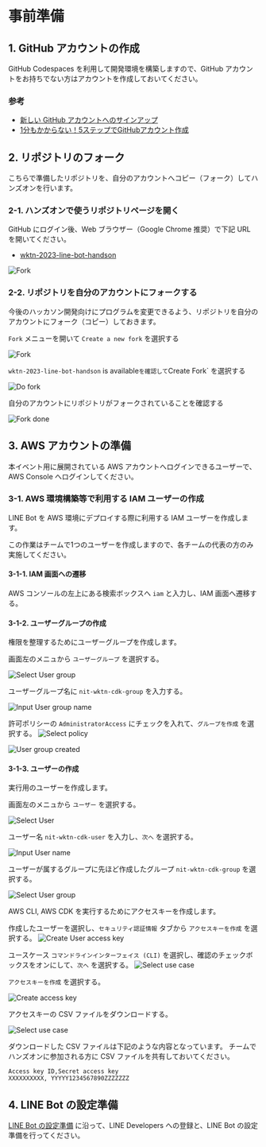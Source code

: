 # 事前準備

## 1. GitHub アカウントの作成

GitHub Codespaces を利用して開発環境を構築しますので、GitHub アカウントをお持ちでない方はアカウントを作成しておいてください。

### 参考

- [新しい GitHub アカウントへのサインアップ](https://docs.github.com/ja/get-started/signing-up-for-github/signing-up-for-a-new-github-account)
- [1分もかからない！5ステップでGitHubアカウント作成](https://reffect.co.jp/html/create_github_account_first_time/)

## 2. リポジトリのフォーク

こちらで準備したリポジトリを、自分のアカウントへコピー（フォーク）してハンズオンを行います。

### 2-1. ハンズオンで使うリポジトリページを開く

GitHub にログイン後、Web ブラウザー（Google Chrome 推奨）で下記 URL を開いてください。

- [wktn-2023-line-bot-handson](https://github.com/sumihiro3/wktn-2023-line-bot-handson)

![Fork](images/1_事前準備/2-1_OpenRepositoryPage.png)

### 2-2. リポジトリを自分のアカウントにフォークする

今後のハッカソン開発向けにプログラムを変更できるよう、リポジトリを自分のアカウントにフォーク（コピー）しておきます。

`Fork` メニューを開いて `Create a new fork` を選択する

![Fork](images/1_事前準備/2-2_ForkRepository.png)

`wktn-2023-line-bot-handson` is available` を確認して `Create Fork` を選択する

![Do fork](images/1_事前準備/2-2_DoForkRepository.png)

自分のアカウントにリポジトリがフォークされていることを確認する

![Fork done](images/1_事前準備/2-2_ForkRepositoryDone.png)

## 3. AWS アカウントの準備

本イベント用に展開されている AWS アカウントへログインできるユーザーで、AWS Console へログインしてください。

### 3-1. AWS 環境構築等で利用する IAM ユーザーの作成

LINE Bot を AWS 環境にデプロイする際に利用する IAM ユーザーを作成します。

この作業はチームで1つのユーザーを作成しますので、各チームの代表の方のみ実施してください。

#### 3-1-1. IAM 画面への遷移

AWS コンソールの左上にある検索ボックスへ `iam` と入力し、IAM 画面へ遷移する。

#### 3-1-2. ユーザーグループの作成

権限を整理するためにユーザーグループを作成します。

画面左のメニュから `ユーザーグループ` を選択する。

![Select User group](images/1_事前準備/3-1-2_SelectUserGroup.png)

ユーザーグループ名に `nit-wktn-cdk-group` を入力する。

![Input User group name](images/1_事前準備/3-1-2_InputUserGroupName.png)

許可ポリシーの `AdministratorAccess` にチェックを入れて、`グループを作成` を選択する。
![Select policy](images/1_事前準備/3-1-2_SelectRoleAndCreateUserGroup.png)

![User group created](images/1_事前準備/3-1-2_UserGroupCreated.png)

#### 3-1-3. ユーザーの作成

実行用のユーザーを作成します。

画面左のメニュから `ユーザー` を選択する。

![Select User](images/1_事前準備/3-1-3_SelectUser.png)

ユーザー名 `nit-wktn-cdk-user` を入力し、`次へ` を選択する。

![Input User name](images/1_事前準備/3-1-3_InputUserName.png)

ユーザーが属するグループに先ほど作成したグループ `nit-wktn-cdk-group` を選択する。

![Select User group](images/1_事前準備/3-1-3_SelectUserGroupForUser.png)

AWS CLI, AWS CDK を実行するためにアクセスキーを作成します。

作成したユーザーを選択し、`セキュリティ認証情報` タブから `アクセスキーを作成` を選択する。
![Create User access key](images/1_事前準備/3-1-3_CreateAccessKey.png)

ユースケース `コマンドラインインターフェイス (CLI)` を選択し、確認のチェックボックスをオンにして、`次へ` を選択する。
![Select use case](images/1_事前準備/3-1-3_SelectUseCase.png)

`アクセスキーを作成` を選択する。

![Create access key](images/1_事前準備/3-1-3_InputTagAndCreateAccessKey.png)

アクセスキーの CSV ファイルをダウンロードする。

![Select use case](images/1_事前準備/3-1-3_DownloadAccessKey.png)

ダウンロードした CSV ファイルは下記のような内容となっています。
チームでハンズオンに参加される方に CSV ファイルを共有しておいてください。

```csv
Access key ID,Secret access key
XXXXXXXXXX, YYYYY1234567890ZZZZZZZ
```

## 4. LINE Bot の設定準備

[LINE Bot の設定準備](PREPARE_LINE_BOT.md) に沿って、LINE Developers への登録と、LINE Bot の設定準備を行ってください。
